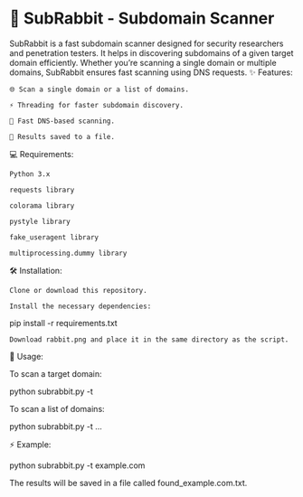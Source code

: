# 🐰 SubRabbit - Subdomain Scanner

SubRabbit is a fast subdomain scanner designed for security researchers and penetration testers. It helps in discovering subdomains of a given target domain efficiently. Whether you’re scanning a single domain or multiple domains, SubRabbit ensures fast scanning using DNS requests.
✨ Features:

    🌐 Scan a single domain or a list of domains.

    ⚡ Threading for faster subdomain discovery.

    🚀 Fast DNS-based scanning.

    📁 Results saved to a file.

💻 Requirements:

    Python 3.x

    requests library

    colorama library

    pystyle library

    fake_useragent library

    multiprocessing.dummy library

🛠️ Installation:

    Clone or download this repository.

    Install the necessary dependencies:

pip install -r requirements.txt

    Download rabbit.png and place it in the same directory as the script.

🏃 Usage:

To scan a target domain:

python subrabbit.py -t <target-domain>

To scan a list of domains:

python subrabbit.py -t <domain1> <domain2> <domain3> ...

⚡ Example:

python subrabbit.py -t example.com

The results will be saved in a file called found_example.com.txt.
